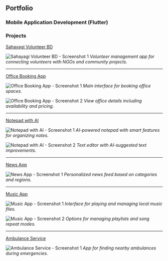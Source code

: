 ## Portfolio

### Mobile Application Development (Flutter)

### Projects

[Sahayagi Volunteer BD](https://github.com/jhalto/sahayagi)

![Sahayagi Volunteer BD - Screenshot 1](images/sahayagi1.jpeg?raw=true)
*Volunteer management app for connecting volunteers with NGOs and community projects.*

---

[Office Booking App](https://github.com/jhalto/office_booking)

![Office Booking App - Screenshot 1](images/office_1.png?raw=true)
*Main interface for booking office spaces.*

![Office Booking App - Screenshot 2](images/office_2.png?raw=true)
*View office details including availability and pricing.*

---

[Notepad with AI](https://github.com/jhalto/notepad)

![Notepad with AI - Screenshot 1](images/notepad_1.jpeg?raw=true)
*AI-powered notepad with smart features for organizing notes.*

![Notepad with AI - Screenshot 2](images/notepad_2.jpeg?raw=true)
*Text editor with AI-suggested text improvements.*

---

[News App](https://github.com/jhalto/news_app)

![News App - Screenshot 1](images/news_app_1.jpeg?raw=true)
*Personalized news feed based on categories and regions.*

---

[Music App](https://github.com/jhalto/music_app)

![Music App - Screenshot 1](images/music_app_1.jpeg?raw=true)
*Interface for playing and managing local music files.*

![Music App - Screenshot 2](images/music_app_2.jpeg?raw=true)
*Options for managing playlists and song repeat modes.*

---

[Ambulance Service](https://github.com/jhalto/ambulance_service)

![Ambulance Service - Screenshot 1](images/1.png?raw=true)
*App for finding nearby ambulances during emergencies.*
